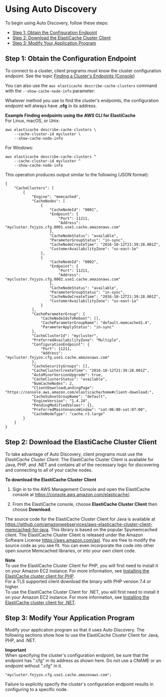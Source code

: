 # Using Auto Discovery<a name="AutoDiscovery.Using"></a>

To begin using Auto Discovery, follow these steps:
+ [Step 1: Obtain the Configuration Endpoint](#AutoDiscovery.Using.ConfigEndpoint)
+ [Step 2: Download the ElastiCache Cluster Client](#AutoDiscovery.Using.ClusterClient)
+ [Step 3: Modify Your Application Program](#AutoDiscovery.Using.ModifyApp)

## Step 1: Obtain the Configuration Endpoint<a name="AutoDiscovery.Using.ConfigEndpoint"></a>

To connect to a cluster, client programs must know the cluster configuration endpoint\. See the topic [Finding a Cluster's Endpoints \(Console\)](Endpoints.md#Endpoints.Find.Memcached)

You can also use the `aws elasticache describe-cache-clusters` command with the `--show-cache-node-info` parameter:

Whatever method you use to find the cluster's endpoints, the configuration endpoint will always have **\.cfg** in its address\.

**Example Finding endpoints using the AWS CLI for ElastiCache**  
For Linux, macOS, or Unix:  

```
aws elasticache describe-cache-clusters \
    --cache-cluster-id mycluster \
    --show-cache-node-info
```
For Windows:  

```
aws elasticache describe-cache-clusters ^
    --cache-cluster-id mycluster ^
    --show-cache-node-info
```
This operation produces output similar to the following \(JSON format\):  

```
{
    "CacheClusters": [
        {
            "Engine": "memcached", 
            "CacheNodes": [
                {
                    "CacheNodeId": "0001", 
                    "Endpoint": {
                        "Port": 11211, 
                        "Address": "mycluster.fnjyzo.cfg.0001.use1.cache.amazonaws.com"
                    }, 
                    "CacheNodeStatus": "available", 
                    "ParameterGroupStatus": "in-sync", 
                    "CacheNodeCreateTime": "2016-10-12T21:39:28.001Z", 
                    "CustomerAvailabilityZone": "us-east-1e"
                }, 
                {
                    "CacheNodeId": "0002", 
                    "Endpoint": {
                        "Port": 11211, 
                        "Address": "mycluster.fnjyzo.cfg.0002.use1.cache.amazonaws.com"
                    }, 
                    "CacheNodeStatus": "available", 
                    "ParameterGroupStatus": "in-sync", 
                    "CacheNodeCreateTime": "2016-10-12T21:39:28.001Z", 
                    "CustomerAvailabilityZone": "us-east-1a"
                }
            ], 
            "CacheParameterGroup": {
                "CacheNodeIdsToReboot": [], 
                "CacheParameterGroupName": "default.memcached1.4", 
                "ParameterApplyStatus": "in-sync"
            }, 
            "CacheClusterId": "mycluster", 
            "PreferredAvailabilityZone": "Multiple", 
            "ConfigurationEndpoint": {
                "Port": 11211, 
                "Address": "mycluster.fnjyzo.cfg.use1.cache.amazonaws.com"
            }, 
            "CacheSecurityGroups": [], 
            "CacheClusterCreateTime": "2016-10-12T21:39:28.001Z", 
            "AutoMinorVersionUpgrade": true, 
            "CacheClusterStatus": "available", 
            "NumCacheNodes": 2, 
            "ClientDownloadLandingPage": "https://console.aws.amazon.com/elasticache/home#client-download:", 
            "CacheSubnetGroupName": "default", 
            "EngineVersion": "1.4.24", 
            "PendingModifiedValues": {}, 
            "PreferredMaintenanceWindow": "sat:06:00-sat:07:00", 
            "CacheNodeType": "cache.r3.large"
        }
    ]
}
```

## Step 2: Download the ElastiCache Cluster Client<a name="AutoDiscovery.Using.ClusterClient"></a>

To take advantage of Auto Discovery, client programs must use the *ElastiCache Cluster Client*\. The ElastiCache Cluster Client is available for Java, PHP, and \.NET and contains all of the necessary logic for discovering and connecting to all of your cache nodes\.

**To download the ElastiCache Cluster Client**

1. Sign in to the AWS Management Console and open the ElastiCache console at [https://console\.aws\.amazon\.com/elasticache/](https://console.aws.amazon.com/elasticache/)\.

1. From the ElastiCache console, choose **ElastiCache Cluster Client** then choose **Download**\.

The source code for the ElastiCache Cluster Client for Java is available at [https://github\.com/amazonwebservices/aws\-elasticache\-cluster\-client\-memcached\-for\-java](https://github.com/amazonwebservices/aws-elasticache-cluster-client-memcached-for-java)\. This library is based on the popular Spymemcached client\. The ElastiCache Cluster Client is released under the Amazon Software License [https://aws\.amazon\.com/asl](https://aws.amazon.com/asl)\. You are free to modify the source code as you see fit\. You can even incorporate the code into other open source Memcached libraries, or into your own client code\.

**Note**  
To use the ElastiCache Cluster Client for PHP, you will first need to install it on your Amazon EC2 instance\. For more information, see [Installing the ElastiCache cluster client for PHP](Appendix.PHPAutoDiscoverySetup.md)\.  
For a TLS supported client download the binary with PHP version 7\.4 or higher\.  
To use the ElastiCache Cluster Client for \.NET, you will first need to install it on your Amazon EC2 instance\. For more information, see [Installing the ElastiCache cluster client for \.NET](Appendix.DotNETAutoDiscoverySetup.md)\.

## Step 3: Modify Your Application Program<a name="AutoDiscovery.Using.ModifyApp"></a>

Modify your application program so that it uses Auto Discovery\. The following sections show how to use the ElastiCache Cluster Client for Java, PHP, and \.NET\. 

**Important**  
When specifying the cluster's configuration endpoint, be sure that the endpoint has "\.cfg" in its address as shown here\. Do not use a CNAME or an endpoint without "\.cfg" in it\.   

```
"mycluster.fnjyzo.cfg.use1.cache.amazonaws.com";
```
 Failure to explicitly specify the cluster's configuration endpoint results in configuring to a specific node\.